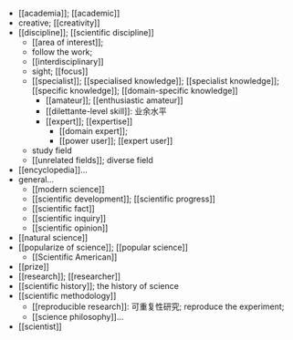 - [[academia]]; [[academic]]
- creative; [[creativity]]
- [[discipline]]; [[scientific discipline]]
    - [[area of interest]];
    - follow the work;
    - [[interdisciplinary]]
    - sight; [[focus]]
    - [[specialist]]; [[specialised knowledge]]; [[specialist knowledge]]; [[specific knowledge]]; [[domain-specific knowledge]]
        - [[amateur]]; [[enthusiastic amateur]]
        - [[dilettante-level skill]]: 业余水平
        - [[expert]]; [[expertise]]
            - [[domain expert]];
            - [[power user]]; [[expert user]]
    - study field
    - [[unrelated fields]]; diverse field
- [[encyclopedia]]...
- general...
    - [[modern science]]
    - [[scientific development]]; [[scientific progress]]
    - [[scientific fact]]
    - [[scientific inquiry]]
    - [[scientific opinion]]
- [[natural science]]
- [[popularize of science]]; [[popular science]]
    - [[Scientific American]]
- [[prize]]
- [[research]]; [[researcher]]
- [[scientific history]]; the history of science
- [[scientific methodology]]
    - [[reproducible research]]: 可重复性研究; reproduce the experiment;
    - [[science philosophy]]...
- [[scientist]]
